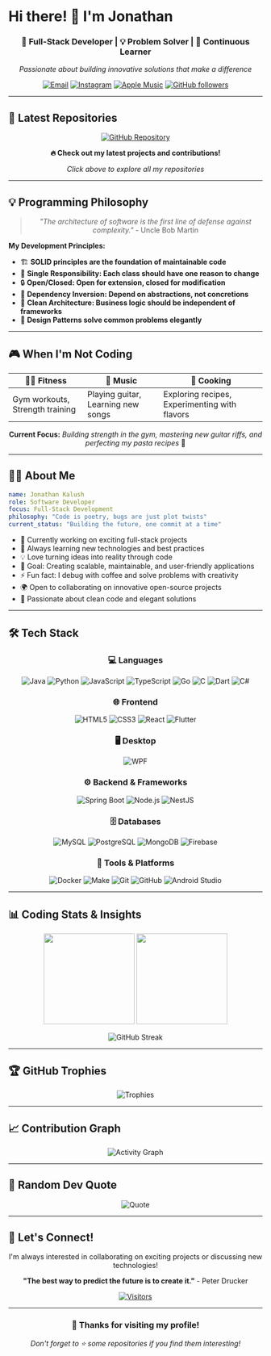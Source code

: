 # Hi there! 👋 I'm Jonathan

<div align="center">
  
  ### 🚀 Full-Stack Developer | 💡 Problem Solver | 🌱 Continuous Learner
  
  *Passionate about building innovative solutions that make a difference*
  
  [![Email](https://img.shields.io/badge/Email-jonathan.kalush%40gmail.com-red?style=for-the-badge&logo=gmail&logoColor=white)](mailto:jonathan.kalush@gmail.com)
  [![Instagram](https://img.shields.io/badge/Instagram-jonathan__kalush-E4405F?style=for-the-badge&logo=instagram&logoColor=white)](https://www.instagram.com/jonathan_kalush)
  [![Apple Music](https://img.shields.io/badge/Apple_Music-jonathan__kalush-FA243C?style=for-the-badge&logo=apple-music&logoColor=white)](https://music.apple.com/profile/jonathan_kalush)
  [![GitHub followers](https://img.shields.io/github/followers/kalush666?style=for-the-badge&logo=github)](https://github.com/kalush666)
  
</div>

---

## 📂 Latest Repositories

<div align="center">
  
  [![GitHub Repository](https://img.shields.io/badge/View%20My-Repositories-181717?style=for-the-badge&logo=github&logoColor=white)](https://github.com/kalush666?tab=repositories)
  
  **🔥 Check out my latest projects and contributions!**
  
  *Click above to explore all my repositories*
  
</div>

---

## 💡 Programming Philosophy

<div align="center">

> *"The architecture of software is the first line of defense against complexity."* - Uncle Bob Martin

</div>

**My Development Principles:**
- 🏗️ **SOLID principles are the foundation of maintainable code**
- 🎯 **Single Responsibility: Each class should have one reason to change**
- 🔒 **Open/Closed: Open for extension, closed for modification**
- 🔄 **Dependency Inversion: Depend on abstractions, not concretions**
- 🧱 **Clean Architecture: Business logic should be independent of frameworks**
- 📐 **Design Patterns solve common problems elegantly**

---

## 🎮 When I'm Not Coding

<div align="center">

| 🏋️‍♂️ Fitness | 🎸 Music | 🍳 Cooking |
|---------------|----------|------------|
| Gym workouts, Strength training | Playing guitar, Learning new songs | Exploring recipes, Experimenting with flavors |

**Current Focus:** *Building strength in the gym, mastering new guitar riffs, and perfecting my pasta recipes* 🎯

</div>

---

## 🧑‍💻 About Me

```yaml
name: Jonathan Kalush
role: Software Developer
focus: Full-Stack Development
philosophy: "Code is poetry, bugs are just plot twists"
current_status: "Building the future, one commit at a time"
```

- 🔭 Currently working on exciting full-stack projects
- 🌱 Always learning new technologies and best practices
- 💡 Love turning ideas into reality through code
- 🎯 Goal: Creating scalable, maintainable, and user-friendly applications
- ⚡ Fun fact: I debug with coffee and solve problems with creativity
- 🌍 Open to collaborating on innovative open-source projects
- 🎨 Passionate about clean code and elegant solutions

---

## 🛠️ Tech Stack

<div align="center">

### 💻 Languages
![Java](https://img.shields.io/badge/Java-ED8B00?style=for-the-badge&logo=openjdk&logoColor=white)
![Python](https://img.shields.io/badge/Python-3776AB?style=for-the-badge&logo=python&logoColor=white)
![JavaScript](https://img.shields.io/badge/JavaScript-F7DF1E?style=for-the-badge&logo=javascript&logoColor=black)
![TypeScript](https://img.shields.io/badge/TypeScript-3178C6?style=for-the-badge&logo=typescript&logoColor=white)
![Go](https://img.shields.io/badge/Go-00ADD8?style=for-the-badge&logo=go&logoColor=white)
![C](https://img.shields.io/badge/C-00599C?style=for-the-badge&logo=c&logoColor=white)
![Dart](https://img.shields.io/badge/Dart-0175C2?style=for-the-badge&logo=dart&logoColor=white)
![C#](https://img.shields.io/badge/C%23-239120?style=for-the-badge&logo=c-sharp&logoColor=white)

### 🌐 Frontend
![HTML5](https://img.shields.io/badge/HTML5-E34F26?style=for-the-badge&logo=html5&logoColor=white)
![CSS3](https://img.shields.io/badge/CSS3-1572B6?style=for-the-badge&logo=css3&logoColor=white)
![React](https://img.shields.io/badge/React-20232A?style=for-the-badge&logo=react&logoColor=61DAFB)
![Flutter](https://img.shields.io/badge/Flutter-02569B?style=for-the-badge&logo=flutter&logoColor=white)

### 🖥️ Desktop
![WPF](https://img.shields.io/badge/WPF-68217A?style=for-the-badge&logo=windows&logoColor=white)

### ⚙️ Backend & Frameworks
![Spring Boot](https://img.shields.io/badge/Spring_Boot-6DB33F?style=for-the-badge&logo=spring-boot&logoColor=white)
![Node.js](https://img.shields.io/badge/Node.js-43853D?style=for-the-badge&logo=node.js&logoColor=white)
![NestJS](https://img.shields.io/badge/NestJS-E0234E?style=for-the-badge&logo=nestjs&logoColor=white)

### 🗄️ Databases
![MySQL](https://img.shields.io/badge/MySQL-4479A1?style=for-the-badge&logo=mysql&logoColor=white)
![PostgreSQL](https://img.shields.io/badge/PostgreSQL-316192?style=for-the-badge&logo=postgresql&logoColor=white)
![MongoDB](https://img.shields.io/badge/MongoDB-4EA94B?style=for-the-badge&logo=mongodb&logoColor=white)
![Firebase](https://img.shields.io/badge/Firebase-FFCA28?style=for-the-badge&logo=firebase&logoColor=black)

### 🔧 Tools & Platforms
![Docker](https://img.shields.io/badge/Docker-2496ED?style=for-the-badge&logo=docker&logoColor=white)
![Make](https://img.shields.io/badge/Make-427819?style=for-the-badge&logo=gnu&logoColor=white)
![Git](https://img.shields.io/badge/Git-F05032?style=for-the-badge&logo=git&logoColor=white)
![GitHub](https://img.shields.io/badge/GitHub-181717?style=for-the-badge&logo=github&logoColor=white)
![Android Studio](https://img.shields.io/badge/Android_Studio-3DDC84?style=for-the-badge&logo=android-studio&logoColor=white)

</div>

---

## 📊 Coding Stats & Insights

<div align="center">
  
  <img height="180em" src="https://github-readme-stats.vercel.app/api?username=kalush666&show_icons=true&theme=tokyonight&include_all_commits=true&count_private=true"/>
<img height="180em" src="https://github-readme-stats.vercel.app/api/top-langs/?username=kalush666&layout=compact&langs_count=8&theme=tokyonight&cache_seconds=60"/>  
</div>

<div align="center">
  
  ![GitHub Streak](https://github-readme-streak-stats.herokuapp.com/?user=kalush666&theme=tokyonight)
  
</div>

---

## 🏆 GitHub Trophies

<div align="center">
  
  ![Trophies](https://github-profile-trophy.vercel.app/?username=kalush666&theme=tokyonight&no-frame=false&no-bg=false&margin-w=4)
  
</div>

---

## 📈 Contribution Graph

<div align="center">
  
  ![Activity Graph](https://github-readme-activity-graph.vercel.app/graph?username=kalush666&theme=tokyo-night)
  
</div>

---

## 💭 Random Dev Quote

<div align="center">
  
  ![Quote](https://quotes-github-readme.vercel.app/api?type=horizontal&theme=tokyonight)
  
</div>

---

## 🤝 Let's Connect!

<div align="center">
  
  I'm always interested in collaborating on exciting projects or discussing new technologies!
  
  **"The best way to predict the future is to create it."** - Peter Drucker
  
  [![Visitors](https://visitor-badge.laobi.icu/badge?page_id=kalush666.kalush666)](https://github.com/kalush666)
  
</div>

---

<div align="center">
  
  ### 🌟 Thanks for visiting my profile! 
  *Don't forget to ⭐ some repositories if you find them interesting!*
  
</div>
